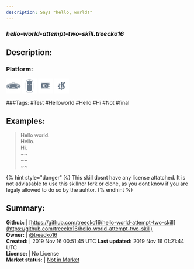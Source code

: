 ```yaml
---
description: Says "hello, world!"
---
```


### _hello-world-attempt-two-skill.treecko16_  
## Description:  
  
### Platform:  
 ![Mark I](../.gitbook/assets/mark-1-icon.png)  ![Mark II](../.gitbook/assets/mark-2-icon.png)  ![Picroft](../.gitbook/assets/picroft-icon.png)  ![plasmoid](../.gitbook/assets/kde.png)   
  
###Tags: \#Test \#Helloworld \#Hello \#Hi \#Not \#final   
## Examples:  
> Hello world.  
> Hello.  
> Hi.  
> ~~  
> ~~  
> ~~  
  
{% hint style="danger" %}
This skill dosnt have any license attatched. It is not adviasable to use this skillnor fork or clone, as you dont know if you are legaly allowed to do so by the auhtor.
{% endhint %}
  
## Summary:  
**Github:** | [https://github.com/treecko16/hello-world-attempt-two-skill](https://github.com/treecko16/hello-world-attempt-two-skill)  
**Owner:** | [@treecko16](https://github.com/treecko16)  
**Created:** | 2019 Nov 16 00:51:45 UTC  **Last updated:** 2019 Nov 16 01:21:44 UTC  
**License:** | No License  
**Market status:** | [Not in Market](https://market.mycroft.ai/skill/)  
